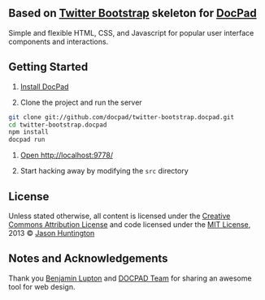 

## Based on [Twitter Bootstrap](http://twitter.github.com/bootstrap/) skeleton for [DocPad](https://github.com/bevry/docpad)
Simple and flexible HTML, CSS, and Javascript for popular user interface components and interactions.


## Getting Started

1. [Install DocPad](https://github.com/bevry/docpad)

1. Clone the project and run the server

  ``` bash
  git clone git://github.com/docpad/twitter-bootstrap.docpad.git
  cd twitter-bootstrap.docpad
  npm install
  docpad run
  ```

1. [Open http://localhost:9778/](http://localhost:9778/)

1. Start hacking away by modifying the `src` directory


## License

Unless stated otherwise, all content is licensed under the [Creative Commons Attribution License](http://creativecommons.org/licenses/by/3.0/) and code licensed under the [MIT License](http://creativecommons.org/licenses/MIT/), 2013 © [Jason Huntington](http://jhuntington.com)

## Notes and Acknowledgements

Thank you [Benjamin Lupton](http://balupton.com/) and [DOCPAD Team](http://docpad.org) for sharing an awesome tool for web design.
